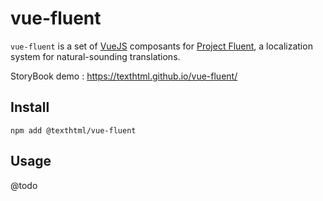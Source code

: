 # vue-fluent

`vue-fluent` is a set of [VueJS](https://vuejs.org/) composants for [Project Fluent](https://projectfluent.org/), a localization system
for natural-sounding translations.

StoryBook demo : https://texthtml.github.io/vue-fluent/

## Install

```
npm add @texthtml/vue-fluent
```

## Usage

@todo
